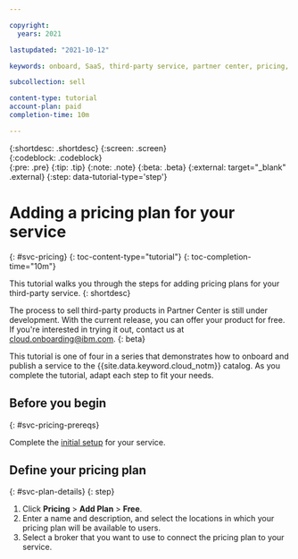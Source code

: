 ```yaml
---

copyright:
  years: 2021

lastupdated: "2021-10-12"

keywords: onboard, SaaS, third-party service, partner center, pricing, usage, metering, plan, free

subcollection: sell

content-type: tutorial
account-plan: paid
completion-time: 10m 

---
```


{:shortdesc: .shortdesc}
{:screen: .screen}  
{:codeblock: .codeblock}  
{:pre: .pre}
{:tip: .tip}
{:note: .note}
{:beta: .beta}
{:external: target="_blank" .external}
{:step: data-tutorial-type='step'} 


# Adding a pricing plan for your service
{: #svc-pricing}
{: toc-content-type="tutorial"} 
{: toc-completion-time="10m"} 

This tutorial walks you through the steps for adding pricing plans for your third-party service.
{: shortdesc}

The process to sell third-party products in Partner Center is still under development. With the current release, you can offer your product for free. If you're interested in trying it out, contact us at cloud.onboarding@ibm.com.
{: beta}

This tutorial is one of four in a series that demonstrates how to onboard and publish a service to the {{site.data.keyword.cloud_notm}} catalog. As you complete the tutorial, adapt each step to fit your needs.

## Before you begin
{: #svc-pricing-prereqs}

Complete the [initial setup](/docs/sell?topic=sell-svc-setup) for your service.

## Define your pricing plan
{: #svc-plan-details}
{: step}

1. Click **Pricing** > **Add Plan** > **Free**.
1. Enter a name and description, and select the locations in which your pricing plan will be available to users. 
1. Select a broker that you want to use to connect the pricing plan to your service. 
